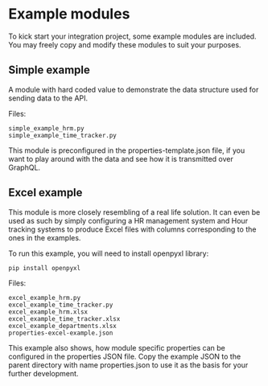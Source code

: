 # Example modules

To kick start your integration project, some example modules are included. You
may freely copy and modify these modules to suit your purposes.

## Simple example

A module with hard coded value to demonstrate the data structure used for
sending data to the API.

Files:

```
simple_example_hrm.py
simple_example_time_tracker.py
```

This module is preconfigured in the properties-template.json file, if you want
to play around with the data and see how it is transmitted over GraphQL.

## Excel example

This module is more closely resembling of a real life solution. It can even be
used as such by simply configuring a HR management system and Hour tracking systems
to produce Excel files with columns corresponding to the ones in the examples.

To run this example, you will need to install openpyxl library:

`pip install openpyxl`

Files:

```
excel_example_hrm.py
excel_example_time_tracker.py
excel_example_hrm.xlsx
excel_example_time_tracker.xlsx
excel_example_departments.xlsx
properties-excel-example.json
```

This example also shows, how module specific properties can be configured in the
properties JSON file. Copy the example JSON to the parent directory with name
properties.json to use it as the basis for your further development.

